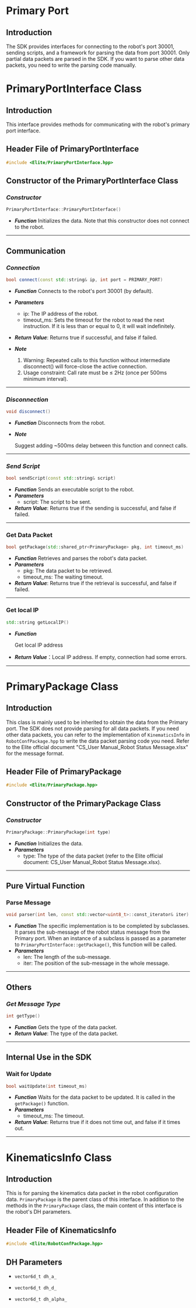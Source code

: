 # Primary Port

## Introduction
The SDK provides interfaces for connecting to the robot's port 30001, sending scripts, and a framework for parsing the data from port 30001. Only partial data packets are parsed in the SDK. If you want to parse other data packets, you need to write the parsing code manually.

# PrimaryPortInterface Class

## Introduction
This interface provides methods for communicating with the robot's primary port interface.

## Header File of PrimaryPortInterface
```cpp
#include <Elite/PrimaryPortInterface.hpp>
```

## Constructor of the PrimaryPortInterface Class

### ***Constructor***
```cpp
PrimaryPortInterface::PrimaryPortInterface()
```
- ***Function***
Initializes the data. Note that this constructor does not connect to the robot.

---

## Communication

### ***Connection***
```cpp
bool connect(const std::string& ip, int port = PRIMARY_PORT)
```
- ***Function***
Connects to the robot's port 30001 (by default).
- ***Parameters***
    - ip: The IP address of the robot.
    - timeout_ms: Sets the timeout for the robot to read the next instruction. If it is less than or equal to 0, it will wait indefinitely.
- ***Return Value***: Returns true if successful, and false if failed.

- ***Note***
    1. Warning: Repeated calls to this function without intermediate disconnect() will force-close the active connection.
    2. Usage constraint: Call rate must be ≤ 2Hz (once per 500ms minimum interval).

---

### ***Disconnection***
```cpp
void disconnect()
```
- ***Function***
Disconnects from the robot.

- ***Note***

    Suggest adding ~500ms delay between this function and connect calls.

---

### ***Send Script***
```cpp
bool sendScript(const std::string& script)
```
- ***Function***
Sends an executable script to the robot.
- ***Parameters***
    - script: The script to be sent.
- ***Return Value***: Returns true if the sending is successful, and false if failed.

---

### Get Data Packet
```cpp
bool getPackage(std::shared_ptr<PrimaryPackage> pkg, int timeout_ms)
```
- ***Function***
Retrieves and parses the robot's data packet.
- ***Parameters***
    - pkg: The data packet to be retrieved.
    - timeout_ms: The waiting timeout.
- ***Return Value***: Returns true if the retrieval is successful, and false if failed.

---

### Get local IP
```cpp
std::string getLocalIP()
```
- ***Function***

    Get local IP address

- ***Return Value***：Local IP address. If empty, connection had some errors.

---

# PrimaryPackage Class

## Introduction
This class is mainly used to be inherited to obtain the data from the Primary port.
The SDK does not provide parsing for all data packets. If you need other data packets, you can refer to the implementation of `KinematicsInfo` in `RobotConfPackage.hpp` to write the data packet parsing code you need. Refer to the Elite official document "CS_User Manual_Robot Status Message.xlsx" for the message format.

## Header File of PrimaryPackage
```cpp
#include <Elite/PrimaryPackage.hpp>
```

## Constructor of the PrimaryPackage Class
### ***Constructor***
```cpp
PrimaryPackage::PrimaryPackage(int type)
```
- ***Function***
Initializes the data.
- ***Parameters***
    - type: The type of the data packet (refer to the Elite official document: CS_User Manual_Robot Status Message.xlsx).

---

## Pure Virtual Function

### Parse Message
```cpp
void parser(int len, const std::vector<uint8_t>::const_iterator& iter)
```
- ***Function***
The specific implementation is to be completed by subclasses. It parses the sub-message of the robot status message from the Primary port. When an instance of a subclass is passed as a parameter to `PrimaryPortInterface::getPackage()`, this function will be called.
- ***Parameters***
    - len: The length of the sub-message.
    - iter: The position of the sub-message in the whole message.

---

## Others

### ***Get Message Type***
```cpp
int getType()
```
- ***Function***
Gets the type of the data packet.
- ***Return Value***: The type of the data packet.

---

## Internal Use in the SDK
### Wait for Update
```cpp
bool waitUpdate(int timeout_ms)
```
- ***Function***
Waits for the data packet to be updated. It is called in the `getPackage()` function.
- ***Parameters***
    - timeout_ms: The timeout.
- ***Return Value***: Returns true if it does not time out, and false if it times out.

---

# KinematicsInfo Class

## Introduction
This is for parsing the kinematics data packet in the robot configuration data. `PrimaryPackage` is the parent class of this interface. In addition to the methods in the `PrimaryPackage` class, the main content of this interface is the robot's DH parameters.

## Header File of KinematicsInfo
```cpp
#include <Elite/RobotConfPackage.hpp>
```

## DH Parameters

- `vector6d_t dh_a_`

- `vector6d_t dh_d_`

- `vector6d_t dh_alpha_`
